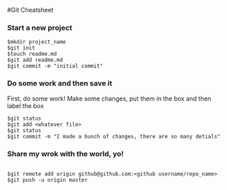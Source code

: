 #Git Cheatsheet

### Start a new project

```shell
$mkdir project_name
$git init
$touch readme.md
$git add readme.md
$git commit -m "initial commit"
```


### Do some work and then save it

First, do some work!
Make some changes, put them in the box and then label the box

```shell 
$git status
$git add <whatever file>
$git status
$git commit -m "I made a bunch of changes, there are so many detials"
```

### Share my wrok with the world, yo!

```shell

$git remote add origin github@github.com:<github username/repo_name>
$git push -u origin master
```